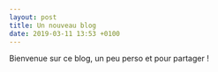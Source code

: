 ```yaml
---
layout: post
title: Un nouveau blog
date: 2019-03-11 13:53 +0100
---
```


Bienvenue sur ce blog, un peu perso et pour partager ! 


